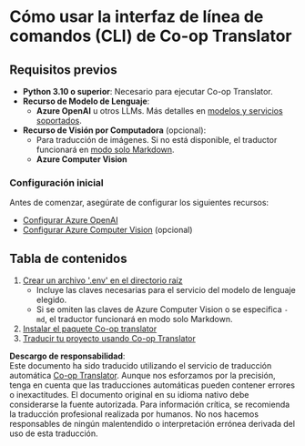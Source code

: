 <!--
CO_OP_TRANSLATOR_METADATA:
{
  "original_hash": "d8eec418d6325416b9fab19a2dfcbf41",
  "translation_date": "2025-05-06T17:52:14+00:00",
  "source_file": "getting_started/command-line-guide/command-line-guide.md",
  "language_code": "es"
}
-->
# Cómo usar la interfaz de línea de comandos (CLI) de Co-op Translator

## Requisitos previos

- **Python 3.10 o superior**: Necesario para ejecutar Co-op Translator.
- **Recurso de Modelo de Lenguaje**:  
  - **Azure OpenAI** u otros LLMs. Más detalles en [modelos y servicios soportados](../../../../README.md).
- **Recurso de Visión por Computadora** (opcional):  
  - Para traducción de imágenes. Si no está disponible, el traductor funcionará en [modo solo Markdown](../markdown-only-mode.md).  
  - **Azure Computer Vision**

### Configuración inicial

Antes de comenzar, asegúrate de configurar los siguientes recursos:

- [Configurar Azure OpenAI](../set-up-resources/set-up-azure-openai.md)
- [Configurar Azure Computer Vision](../set-up-resources/set-up-azure-computer-vision.md) (opcional)

## Tabla de contenidos

1. [Crear un archivo '.env' en el directorio raíz](./create-env-file.md)  
   - Incluye las claves necesarias para el servicio del modelo de lenguaje elegido.  
   - Si se omiten las claves de Azure Computer Vision o se especifica `-md`, el traductor funcionará en modo solo Markdown.  
3. [Instalar el paquete Co-op translator](./install-package.md)  
4. [Traducir tu proyecto usando Co-op Translator](./translator-your-project.md)

**Descargo de responsabilidad**:  
Este documento ha sido traducido utilizando el servicio de traducción automática [Co-op Translator](https://github.com/Azure/co-op-translator). Aunque nos esforzamos por la precisión, tenga en cuenta que las traducciones automáticas pueden contener errores o inexactitudes. El documento original en su idioma nativo debe considerarse la fuente autorizada. Para información crítica, se recomienda la traducción profesional realizada por humanos. No nos hacemos responsables de ningún malentendido o interpretación errónea derivada del uso de esta traducción.